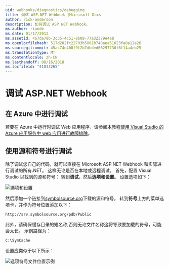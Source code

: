 ```yaml
---
uid: webhooks/diagnostics/debugging
title: 调试 ASP.NET Webhook |Microsoft Docs
author: rick-anderson
description: 如何调试 ASP.NET Webhook。
ms.author: riande
ms.date: 01/17/2012
ms.assetid: 467da78b-3c35-4c51-8b08-77a32379e4a8
ms.openlocfilehash: 517d282fc22703b5861b748aea51023fa0a12a26
ms.sourcegitcommit: 45ac74e400f9f2b7dbded66297730f6f14a4eb25
ms.translationtype: MT
ms.contentlocale: zh-CN
ms.lasthandoff: 08/16/2018
ms.locfileid: "41833265"
---
```

# <a name="aspnet-webhooks-debugging"></a>调试 ASP.NET Webhook  

## <a name="debugging-in-azure"></a>在 Azure 中进行调试

若要在 Azure 中运行时调试 Web 应用程序，请参阅本教程[使用 Visual Studio 的 Azure 应用服务中 web 应用进行故障排除](https://azure.microsoft.com/documentation/articles/web-sites-dotnet-troubleshoot-visual-studio/#webserverlogs)。

## <a name="debugging-with-source-and-symbols"></a>使用源和符号进行调试

除了调试您自己的代码，就可以直接在 Microsoft ASP.NET Webhook 和实际进行调试的所有.NET。 这样无论是否在本地或远程调试。 首先，配置 Visual Studio 以找到的源和符号： 转到**调试**，然后**选项和设置**。 设置选项如下：

![选项和设置](_static/SourceSymbols.png)

然后添加一个链接到[symbolsource.org](http://symbolsource.org)下载的源和符号。 转到**符号**上方的菜单选项卡，并作为符号位置添加以下：

```
http://srv.symbolsource.org/pdb/Public
```

此外，请确保缓存目录的短名称;否则无论文件名称这将导致要加载的符号，可能会太长。 示例路径为：

```
C:\SymCache
```

设置应类似于以下所示：

![选项符号文件位置示例](_static/SymSource.png)
